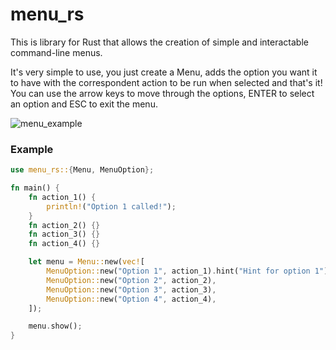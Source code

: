 # menu_rs

This is library for Rust that allows the creation of simple and interactable command-line menus.

It's very simple to use, you just create a Menu, adds the option you want it to have with the correspondent
action to be run when selected and that's it!
You can use the arrow keys to move through the options, ENTER to select an option and ESC to exit the menu.

![menu_example](https://user-images.githubusercontent.com/22588915/206564880-1e3c89e6-8b84-4ded-8b93-bd0fa7271562.gif)

### Example

```rust
use menu_rs::{Menu, MenuOption};

fn main() {
    fn action_1() {
        println!("Option 1 called!");
    }
    fn action_2() {}
    fn action_3() {}
    fn action_4() {}

    let menu = Menu::new(vec![
        MenuOption::new("Option 1", action_1).hint("Hint for option 1"),
        MenuOption::new("Option 2", action_2),
        MenuOption::new("Option 3", action_3),
        MenuOption::new("Option 4", action_4),
    ]);

    menu.show();
}
```
